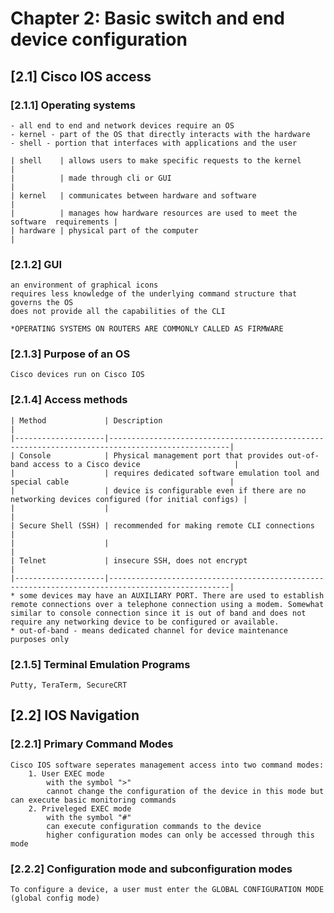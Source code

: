 # Chapter 2: Basic switch and end device configuration
## [2.1] Cisco IOS access
### [2.1.1] Operating systems
    - all end to end and network devices require an OS
    - kernel - part of the OS that directly interacts with the hardware
    - shell - portion that interfaces with applications and the user 

    | shell    | allows users to make specific requests to the kernel                       |
    |          | made through cli or GUI                                                    |
    | kernel   | communicates between hardware and software                                 |
    |          | manages how hardware resources are used to meet the software  requirements |
    | hardware | physical part of the computer                                              |


### [2.1.2] GUI
    an environment of graphical icons
    requires less knowledge of the underlying command structure that governs the OS
    does not provide all the capabilities of the CLI

    *OPERATING SYSTEMS ON ROUTERS ARE COMMONLY CALLED AS FIRMWARE

### [2.1.3] Purpose of an OS
    Cisco devices run on Cisco IOS

### [2.1.4] Access methods
    | Method             | Description                                                                                     |
    |--------------------|-------------------------------------------------------------------------------------------------|
    | Console            | Physical management port that provides out-of-band access to a Cisco device                     |
    |                    | requires dedicated software emulation tool and special cable                                    |
    |                    | device is configurable even if there are no networking devices configured (for initial configs) |
    |                    |                                                                                                 |
    | Secure Shell (SSH) | recommended for making remote CLI connections                                                   |
    |                    |                                                                                                 |
    | Telnet             | insecure SSH, does not encrypt                                                                  |
    |--------------------|-------------------------------------------------------------------------------------------------|
    * some devices may have an AUXILIARY PORT. There are used to establish remote connections over a telephone connection using a modem. Somewhat similar to console connection since it is out of band and does not require any networking device to be configured or available.
    * out-of-band - means dedicated channel for device maintenance purposes only

### [2.1.5] Terminal Emulation Programs
    Putty, TeraTerm, SecureCRT

## [2.2] IOS Navigation
### [2.2.1] Primary Command Modes
    Cisco IOS software seperates management access into two command modes:
        1. User EXEC mode 
            with the symbol ">"
            cannot change the configuration of the device in this mode but can execute basic monitoring commands
        2. Priveleged EXEC mode 
            with the symbol "#"
            can execute configuration commands to the device
            higher configuration modes can only be accessed through this mode

### [2.2.2] Configuration mode and subconfiguration modes
    To configure a device, a user must enter the GLOBAL CONFIGURATION MODE (global config mode)



